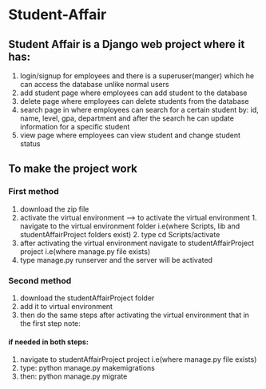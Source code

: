 # Student-Affair
## Student Affair is a Django web project where it has:
1. login/signup for employees and there is a superuser(manger) which he can access the database unlike normal users
2. add student page where employees can add student to the database
3. delete page where employees can delete students from the database
4. search page in where employees can search for a certain student by: id, name, level, gpa, department and after the search he can update information for a specific student
5. view page where employees can view student and change student status
 
## To make the project work
### First method
1. download the zip file
2. activate the virtual environment 
     --> to activate the virtual environment
        1. navigate to the virtual environment folder i.e(where Scripts, lib and studentAffairProject folders exist)
        2. type cd Scripts/activate
3. after activating the virtual environment navigate to studentAffairProject project i.e(where manage.py file exists)
4. type manage.py runserver and the server will be activated

### Second method
1. download the studentAffairProject folder
2. add it to virtual environment
3. then do the same steps after activating the virtual environment that in the first step
note: 
#### if needed in both steps:
1. navigate to studentAffairProject project i.e(where manage.py file exists)
2. type: python manage.py makemigrations
3. then: python manage.py migrate
